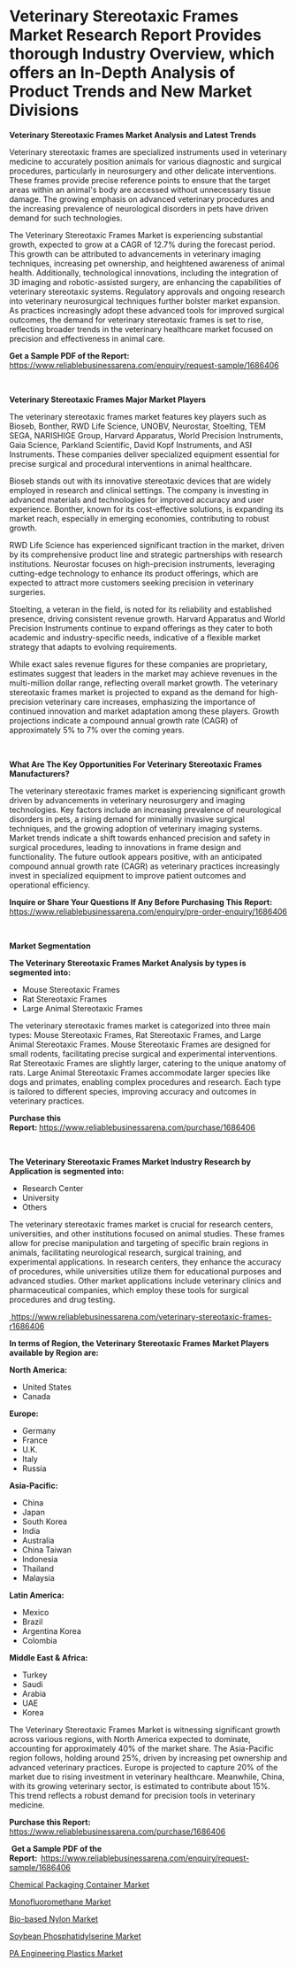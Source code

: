 <p><h1>Veterinary Stereotaxic Frames Market Research Report Provides thorough Industry Overview, which offers an In-Depth Analysis of Product Trends and New Market Divisions</h1></p><p><strong>Veterinary Stereotaxic Frames Market Analysis and Latest Trends</strong></p>
<p><p>Veterinary stereotaxic frames are specialized instruments used in veterinary medicine to accurately position animals for various diagnostic and surgical procedures, particularly in neurosurgery and other delicate interventions. These frames provide precise reference points to ensure that the target areas within an animal's body are accessed without unnecessary tissue damage. The growing emphasis on advanced veterinary procedures and the increasing prevalence of neurological disorders in pets have driven demand for such technologies.</p><p>The Veterinary Stereotaxic Frames Market is experiencing substantial growth, expected to grow at a CAGR of 12.7% during the forecast period. This growth can be attributed to advancements in veterinary imaging techniques, increasing pet ownership, and heightened awareness of animal health. Additionally, technological innovations, including the integration of 3D imaging and robotic-assisted surgery, are enhancing the capabilities of veterinary stereotaxic systems. Regulatory approvals and ongoing research into veterinary neurosurgical techniques further bolster market expansion. As practices increasingly adopt these advanced tools for improved surgical outcomes, the demand for veterinary stereotaxic frames is set to rise, reflecting broader trends in the veterinary healthcare market focused on precision and effectiveness in animal care.</p></p>
<p><strong>Get a Sample PDF of the Report:&nbsp;</strong> <a href="https://www.reliablebusinessarena.com/enquiry/request-sample/1686406?utm_campaign=1727&utm_medium=2&utm_source=Github&utm_content=ia&utm_term=16102024&utm_id=veterinary-stereotaxic-frames">https://www.reliablebusinessarena.com/enquiry/request-sample/1686406</a></p>
<p>&nbsp;</p>
<p><strong>Veterinary Stereotaxic Frames Major Market Players</strong></p>
<p><p>The veterinary stereotaxic frames market features key players such as Bioseb, Bonther, RWD Life Science, UNOBV, Neurostar, Stoelting, TEM SEGA, NARISHIGE Group, Harvard Apparatus, World Precision Instruments, Gaia Science, Parkland Scientific, David Kopf Instruments, and ASI Instruments. These companies deliver specialized equipment essential for precise surgical and procedural interventions in animal healthcare.</p><p>Bioseb stands out with its innovative stereotaxic devices that are widely employed in research and clinical settings. The company is investing in advanced materials and technologies for improved accuracy and user experience. Bonther, known for its cost-effective solutions, is expanding its market reach, especially in emerging economies, contributing to robust growth.</p><p>RWD Life Science has experienced significant traction in the market, driven by its comprehensive product line and strategic partnerships with research institutions. Neurostar focuses on high-precision instruments, leveraging cutting-edge technology to enhance its product offerings, which are expected to attract more customers seeking precision in veterinary surgeries.</p><p>Stoelting, a veteran in the field, is noted for its reliability and established presence, driving consistent revenue growth. Harvard Apparatus and World Precision Instruments continue to expand offerings as they cater to both academic and industry-specific needs, indicative of a flexible market strategy that adapts to evolving requirements.</p><p>While exact sales revenue figures for these companies are proprietary, estimates suggest that leaders in the market may achieve revenues in the multi-million dollar range, reflecting overall market growth. The veterinary stereotaxic frames market is projected to expand as the demand for high-precision veterinary care increases, emphasizing the importance of continued innovation and market adaptation among these players. Growth projections indicate a compound annual growth rate (CAGR) of approximately 5% to 7% over the coming years.</p></p>
<p>&nbsp;</p>
<p><strong>What Are The Key Opportunities For Veterinary Stereotaxic Frames Manufacturers?</strong></p>
<p><p>The veterinary stereotaxic frames market is experiencing significant growth driven by advancements in veterinary neurosurgery and imaging technologies. Key factors include an increasing prevalence of neurological disorders in pets, a rising demand for minimally invasive surgical techniques, and the growing adoption of veterinary imaging systems. Market trends indicate a shift towards enhanced precision and safety in surgical procedures, leading to innovations in frame design and functionality. The future outlook appears positive, with an anticipated compound annual growth rate (CAGR) as veterinary practices increasingly invest in specialized equipment to improve patient outcomes and operational efficiency.</p></p>
<p><strong>Inquire or Share Your Questions If Any Before Purchasing This Report:</strong> <a href="https://www.reliablebusinessarena.com/enquiry/pre-order-enquiry/1686406?utm_campaign=1727&utm_medium=2&utm_source=Github&utm_content=ia&utm_term=16102024&utm_id=veterinary-stereotaxic-frames">https://www.reliablebusinessarena.com/enquiry/pre-order-enquiry/1686406</a></p>
<p>&nbsp;</p>
<p><strong>Market Segmentation</strong></p>
<p><strong>The Veterinary Stereotaxic Frames Market Analysis by types is segmented into:</strong></p>
<p><ul><li>Mouse Stereotaxic Frames</li><li>Rat Stereotaxic Frames</li><li>Large Animal Stereotaxic Frames</li></ul></p>
<p><p>The veterinary stereotaxic frames market is categorized into three main types: Mouse Stereotaxic Frames, Rat Stereotaxic Frames, and Large Animal Stereotaxic Frames. Mouse Stereotaxic Frames are designed for small rodents, facilitating precise surgical and experimental interventions. Rat Stereotaxic Frames are slightly larger, catering to the unique anatomy of rats. Large Animal Stereotaxic Frames accommodate larger species like dogs and primates, enabling complex procedures and research. Each type is tailored to different species, improving accuracy and outcomes in veterinary practices.</p></p>
<p><strong>Purchase this Report:&nbsp;</strong><a href="https://www.reliablebusinessarena.com/purchase/1686406?utm_campaign=1727&utm_medium=2&utm_source=Github&utm_content=ia&utm_term=16102024&utm_id=veterinary-stereotaxic-frames">https://www.reliablebusinessarena.com/purchase/1686406</a></p>
<p>&nbsp;</p>
<p><strong>The Veterinary Stereotaxic Frames Market Industry Research by Application is segmented into:</strong></p>
<p><ul><li>Research Center</li><li>University</li><li>Others</li></ul></p>
<p><p>The veterinary stereotaxic frames market is crucial for research centers, universities, and other institutions focused on animal studies. These frames allow for precise manipulation and targeting of specific brain regions in animals, facilitating neurological research, surgical training, and experimental applications. In research centers, they enhance the accuracy of procedures, while universities utilize them for educational purposes and advanced studies. Other market applications include veterinary clinics and pharmaceutical companies, which employ these tools for surgical procedures and drug testing.</p></p>
<p><a href="https://www.reliablebusinessarena.com/veterinary-stereotaxic-frames-r1686406?utm_campaign=1727&utm_medium=2&utm_source=Github&utm_content=ia&utm_term=16102024&utm_id=veterinary-stereotaxic-frames">&nbsp;https://www.reliablebusinessarena.com/veterinary-stereotaxic-frames-r1686406</a></p>
<p><strong>In terms of Region, the Veterinary Stereotaxic Frames Market Players available by Region are:</strong></p>
<p>
    <p> <strong> North America: </strong>
        <ul>
            <li>United States</li>
            <li>Canada</li>
        </ul>
        </p> 
    <p> <strong> Europe: </strong>
        <ul>
            <li>Germany</li>
            <li>France</li>
            <li>U.K.</li>
            <li>Italy</li>
            <li>Russia</li>
        </ul>
        </p> 
    <p> <strong> Asia-Pacific: </strong>
        <ul>
            <li>China</li>
            <li>Japan</li>
            <li>South Korea</li>
            <li>India</li>
            <li>Australia</li>
            <li>China Taiwan</li>
            <li>Indonesia</li>
            <li>Thailand</li>
            <li>Malaysia</li>
        </ul>
        </p> 
    <p> <strong> Latin America: </strong>
        <ul>
            <li>Mexico</li>
            <li>Brazil</li>
            <li>Argentina Korea</li>
            <li>Colombia</li>
        </ul>
        </p> 
    <p> <strong> Middle East & Africa: </strong>
        <ul>
            <li>Turkey</li>
            <li>Saudi</li>
            <li>Arabia</li>
            <li>UAE</li>
            <li>Korea</li>
        </ul>
    </p>
    </p>
<p><p>The Veterinary Stereotaxic Frames Market is witnessing significant growth across various regions, with North America expected to dominate, accounting for approximately 40% of the market share. The Asia-Pacific region follows, holding around 25%, driven by increasing pet ownership and advanced veterinary practices. Europe is projected to capture 20% of the market due to rising investment in veterinary healthcare. Meanwhile, China, with its growing veterinary sector, is estimated to contribute about 15%. This trend reflects a robust demand for precision tools in veterinary medicine.</p></p>
<p><strong>Purchase this Report: </strong><a href="https://www.reliablebusinessarena.com/purchase/1686406?utm_campaign=1727&utm_medium=2&utm_source=Github&utm_content=ia&utm_term=16102024&utm_id=veterinary-stereotaxic-frames">https://www.reliablebusinessarena.com/purchase/1686406</a></p>
<p>&nbsp;<strong>Get a Sample PDF of the Report:&nbsp;&nbsp;</strong><a href="https://www.reliablebusinessarena.com/enquiry/request-sample/1686406?utm_campaign=1727&utm_medium=2&utm_source=Github&utm_content=ia&utm_term=16102024&utm_id=veterinary-stereotaxic-frames">https://www.reliablebusinessarena.com/enquiry/request-sample/1686406</a></p>
<p><strong></strong></p>
<p><p><a href="https://www.linkedin.com/pulse/chemical-packaging-container-market-ecosystem-competitive-landscape-wigic?trk=public_post_embed_feed-article-content&utm_campaign=1727&utm_medium=2&utm_source=Github&utm_content=ia&utm_term=16102024&utm_id=veterinary-stereotaxic-frames">Chemical Packaging Container Market</a></p><p><a href="https://www.linkedin.com/pulse/competitive-intelligence-monofluoromethane-market-key-players-3pnoe?utm_campaign=1727&utm_medium=2&utm_source=Github&utm_content=ia&utm_term=16102024&utm_id=veterinary-stereotaxic-frames">Monofluoromethane Market</a></p><p><a href="https://www.linkedin.com/pulse/bio-based-nylon-market-size-growth-trends-statistics-forecasts-jsprc?trk=public_post_embed_feed-article-content&utm_campaign=1727&utm_medium=2&utm_source=Github&utm_content=ia&utm_term=16102024&utm_id=veterinary-stereotaxic-frames">Bio-based Nylon Market</a></p><p><a href="https://www.linkedin.com/pulse/soybean-phosphatidylserine-market-report-product-type-end-use-4vszc?trk=public_post_embed_feed-article-content&utm_campaign=1727&utm_medium=2&utm_source=Github&utm_content=ia&utm_term=16102024&utm_id=veterinary-stereotaxic-frames">Soybean Phosphatidylserine Market</a></p><p><a href="https://www.linkedin.com/pulse/pa-engineering-plastics-market-forecasts-trends-impact-analysis-5tlqc?trk=public_post_embed_feed-article-content&utm_campaign=1727&utm_medium=2&utm_source=Github&utm_content=ia&utm_term=16102024&utm_id=veterinary-stereotaxic-frames">PA Engineering Plastics Market</a></p></p>